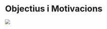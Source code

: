<!-- TITLE: Objectius i Motivacions -->
<!-- SUBTITLE: Objectius i Motivacions -->

# Objectius i Motivacions

<img style="min-width: 100%" src="https://66.media.tumblr.com/tumblr_l2i0q5lYH61qbkusho1_1280.jpg">